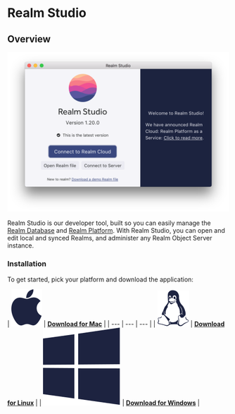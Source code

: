 # Realm Studio

## Overview

![](../.gitbook/assets/image.png)

Realm Studio is our developer tool, built so you can easily manage the [Realm Database](https://realm.io/products/realm-database) and [Realm Platform](https://realm.io/products/realm-platform). With Realm Studio, you can open and edit local and synced Realms, and administer any Realm Object Server instance.

### Installation

To get started, pick your platform and download the application:

| ![](../.gitbook/assets/apple%20%283%29.svg) | [**Download for Mac**](https://studio-releases.realm.io/latest/download/mac-dmg) |
| --- | --- | --- |
| ![](../.gitbook/assets/linux.svg) | [**Download for Linux**](https://studio-releases.realm.io/latest/download/linux-appimage) |
| ![](../.gitbook/assets/windows.svg) | [**Download for Windows**](https://studio-releases.realm.io/latest/download/win-setup) |







